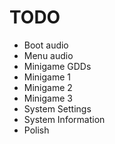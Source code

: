 # TODO
- Boot audio
- Menu audio
- Minigame GDDs
- Minigame 1
- Minigame 2
- Minigame 3
- System Settings
- System Information
- Polish

